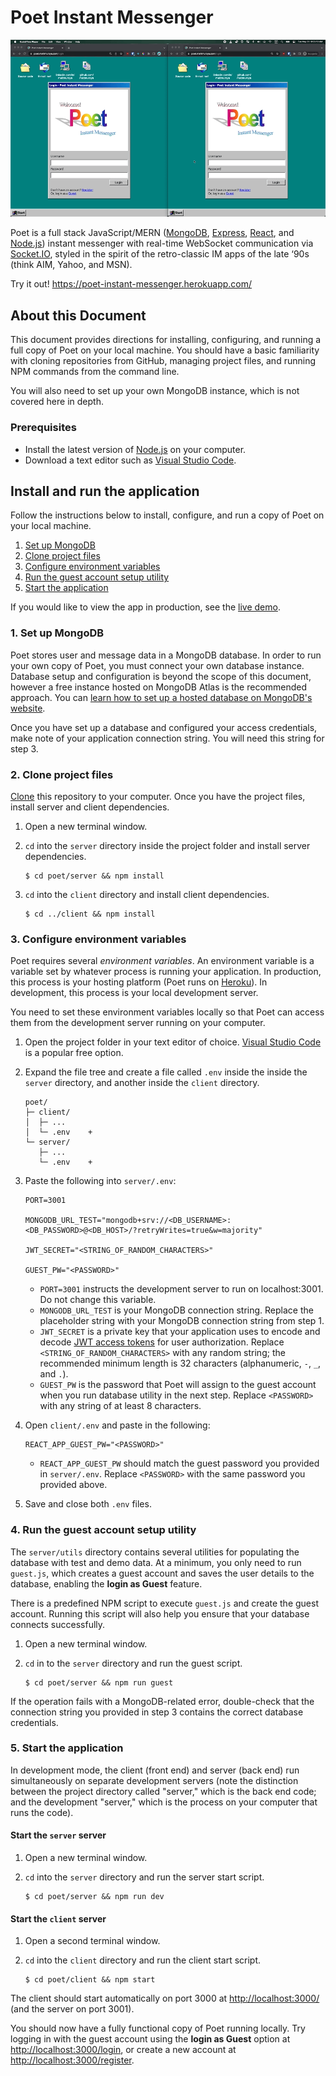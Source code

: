 # Poet Instant Messenger

![Poet Demo GIF](./assets/poet-demo.gif)

Poet is a full stack JavaScript/MERN ([MongoDB](https://www.mongodb.com/),
[Express](https://expressjs.com/), [React](https://reactjs.org/), and
[Node.js](https://nodejs.org/en/)) instant messenger with real-time WebSocket
communication via [Socket.IO](https://socket.io/), styled in the spirit of the
retro-classic IM apps of the late ‘90s (think AIM, Yahoo, and MSN).

Try it out! https://poet-instant-messenger.herokuapp.com/

## About this Document

This document provides directions for installing, configuring, and running a
full copy of Poet on your local machine. You should have a basic familiarity
with cloning repositories from GitHub, managing project files, and running NPM
commands from the command line.

You will also need to set up your own MongoDB instance, which is not covered
here in depth.

### Prerequisites

- Install the latest version of [Node.js](https://nodejs.org/en/download/) on
  your computer.
- Download a text editor such as
  [Visual Studio Code](https://code.visualstudio.com/).

## Install and run the application

Follow the instructions below to install, configure, and run a copy of Poet on
your local machine.

1. [Set up MongoDB](#1-set-up-mongodb)
2. [Clone project files](#2-clone-project-files)
3. [Configure environment variables](#3-configure-environment-variables)
4. [Run the guest account setup utility](#4-run-the-guest-account-setup-utility)
5. [Start the application](#5-start-the-application)

If you would like to view the app in production, see the
[live demo](https://poet-instant-messenger.herokuapp.com/).

### 1. Set up MongoDB

Poet stores user and message data in a MongoDB database. In order to run your
own copy of Poet, you must connect your own database instance. Database setup
and configuration is beyond the scope of this document, however a free instance
hosted on MongoDB Atlas is the recommended approach. You can
[learn how to set up a hosted database on MongoDB's website](https://www.mongodb.com/basics/mongodb-atlas-tutorial).

Once you have set up a database and configured your access credentials, make
note of your application connection string. You will need this string for
step 3.

### 2. Clone project files

[Clone](https://docs.github.com/en/repositories/creating-and-managing-repositories/cloning-a-repository)
this repository to your computer. Once you have the project files, install
server and client dependencies.

1. Open a new terminal window.
2. `cd` into the `server` directory inside the project folder and install server
   dependencies.

   ```console
   $ cd poet/server && npm install
   ```

3. `cd` into the `client` directory and install client dependencies.

   ```console
   $ cd ../client && npm install
   ```

### 3. Configure environment variables

Poet requires several _environment variables_. An environment variable is a
variable set by whatever process is running your application. In production,
this process is your hosting platform (Poet runs on
[Heroku](https://www.heroku.com/)). In development, this process is your local
development server.

You need to set these environment variables locally so that Poet can access them
from the development server running on your computer.

1.  Open the project folder in your text editor of choice.
    [Visual Studio Code](https://code.visualstudio.com/) is a popular free
    option.

2.  Expand the file tree and create a file called `.env` inside the inside the
    `server` directory, and another inside the `client` directory.

    ```
    poet/
    ├─ client/
    │  ├─ ...
    │  └─ .env    +
    └─ server/
       ├─ ...
       └─ .env    +
    ```

3.  Paste the following into `server/.env`:

    ```
    PORT=3001

    MONGODB_URL_TEST="mongodb+srv://<DB_USERNAME>:<DB_PASSWORD>@<DB_HOST>/?retryWrites=true&w=majority"

    JWT_SECRET="<STRING_OF_RANDOM_CHARACTERS>"

    GUEST_PW="<PASSWORD>"
    ```

    - `PORT=3001` instructs the development server to run on localhost:3001. Do
      not change this variable.
    - `MONGODB_URL_TEST` is your MongoDB connection string. Replace the
      placeholder string with your MongoDB connection string from step 1.
    - `JWT_SECRET` is a private key that your application uses to encode and
      decode [JWT access tokens](https://jwt.io/) for user authorization.
      Replace `<STRING_OF_RANDOM_CHARACTERS>` with any random string; the
      recommended minimum length is 32 characters (alphanumeric, `-`, `_`, and
      `.`).
    - `GUEST_PW` is the password that Poet will assign to the guest account when
      you run database utility in the next step. Replace `<PASSWORD>` with any
      string of at least 8 characters.

4.  Open `client/.env` and paste in the following:

        REACT_APP_GUEST_PW="<PASSWORD>"

    - `REACT_APP_GUEST_PW` should match the guest password you provided in
      `server/.env`. Replace `<PASSWORD>` with the same password you provided
      above.

5.  Save and close both `.env` files.

### 4. Run the guest account setup utility

The `server/utils` directory contains several utilities for populating the
database with test and demo data. At a minimum, you only need to run `guest.js`,
which creates a guest account and saves the user details to the database,
enabling the **login as Guest** feature.

There is a predefined NPM script to execute `guest.js` and create the guest
account. Running this script will also help you ensure that your database
connects successfully.

1. Open a new terminal window.
2. `cd` in to the `server` directory and run the guest script.

   ```console
   $ cd poet/server && npm run guest
   ```

If the operation fails with a MongoDB-related error, double-check that the
connection string you provided in step 3 contains the correct database
credentials.

### 5. Start the application

In development mode, the client (front end) and server (back end) run
simultaneously on separate development servers (note the distinction between the
project directory called "server," which is the back end code; and the
development "server," which is the process on your computer that runs the code).

#### Start the `server` server

1. Open a new terminal window.
2. `cd` into the `server` directory and run the server start script.

   ```console
   $ cd poet/server && npm run dev
   ```

#### Start the `client` server

1. Open a second terminal window.
2. `cd` into the `client` directory and run the client start script.

   ```console
   $ cd poet/client && npm start
   ```

The client should start automatically on port 3000 at
[http://localhost:3000/](http://localhost:3000/) (and the server on port 3001).

You should now have a fully functional copy of Poet running locally. Try logging
in with the guest account using the **login as Guest** option at
[http://localhost:3000/login](http://localhost:3000/login), or create a new
account at [http://localhost:3000/register](http://localhost:3000/register).
